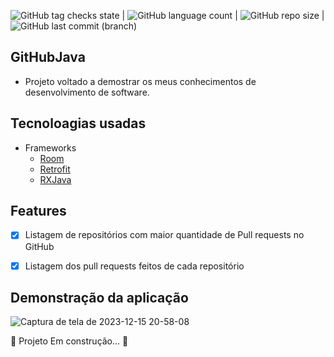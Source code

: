 ![GitHub tag checks state](https://img.shields.io/github/checks-status/clopesbraga/GitHubJava/master)  | ![GitHub language count](https://img.shields.io/github/languages/count/clopesbraga/GitHubJava) |  ![GitHub repo size](https://img.shields.io/github/repo-size/clopesbraga/GitHubJava) |  ![GitHub last commit (branch)](https://img.shields.io/github/last-commit/clopesbraga/GitHubJava/develop)


## GitHubJava

- Projeto voltado a demostrar os meus conhecimentos de desenvolvimento de software.

## Tecnoloagias usadas
<!--ts-->
   * Frameworks
      * [Room](https://developer.android.com/codelabs/basic-android-kotlin-training-intro-room-flow?hl=pt-br#0)
      * [Retrofit](https://square.github.io/retrofit/)
      * [RXJava](https://reactivex.io/)
<!--te-->

## Features

- [x] Listagem de repositórios com maior quantidade de Pull requests no GitHub
- [x] Listagem dos pull requests feitos de cada repositório


## Demonstração da aplicação

![Captura de tela de 2023-12-15 20-58-08](https://github.com/clopesbraga/GitHubJava/assets/58059669/691ebc48-25e3-460e-87ef-28febb4d3b12)


🚧  Projeto   Em construção...  🚧



